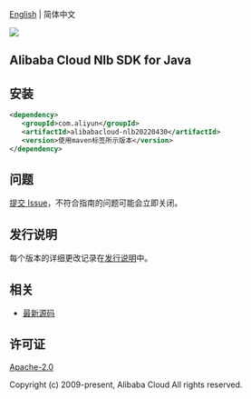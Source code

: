 [English](README.md) | 简体中文

![](https://aliyunsdk-pages.alicdn.com/icons/AlibabaCloud.svg)

## Alibaba Cloud Nlb SDK for Java

## 安装

```xml
<dependency>
   <groupId>com.aliyun</groupId>
   <artifactId>alibabacloud-nlb20220430</artifactId>
   <version>使用maven标签所示版本</version>
</dependency>
```

## 问题

[提交 Issue](https://github.com/aliyun/alibabacloud-java-async-sdk/issues/new)，不符合指南的问题可能会立即关闭。

## 发行说明

每个版本的详细更改记录在[发行说明](./ChangeLog.txt)中。

## 相关

- [最新源码](https://github.com/aliyun/alibabacloud-async-java-sdk/)

## 许可证

[Apache-2.0](http://www.apache.org/licenses/LICENSE-2.0)

Copyright (c) 2009-present, Alibaba Cloud All rights reserved.
